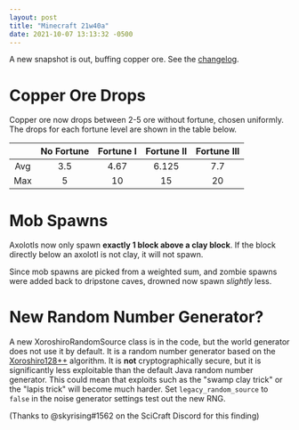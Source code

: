 ```yaml
---
layout: post
title: "Minecraft 21w40a"
date: 2021-10-07 13:13:32 -0500
---
```


A new snapshot is out, buffing copper ore. See the [changelog](https://www.minecraft.net/en-us/article/minecraft-snapshot-21w40a).

# Copper Ore Drops

Copper ore now drops between 2-5 ore without fortune, chosen uniformly. The drops for each fortune level are shown in the table below.

| | No Fortune | Fortune I | Fortune II | Fortune III |
|:---:|:---:|:---:|:---:|:---:|
| Avg | 3.5 | 4.67 | 6.125 | 7.7 |
| Max | 5 | 10 | 15 | 20 |

# Mob Spawns

Axolotls now only spawn **exactly 1 block above a clay block**. If the block directly below an axolotl is not clay, it will not spawn.

Since mob spawns are picked from a weighted sum, and zombie spawns were added back to dripstone caves, drowned now spawn *slightly* less.

# New Random Number Generator?

A new XoroshiroRandomSource class is in the code, but the world generator does not use it by default. It is a random number generator based on the [Xoroshiro128++](https://prng.di.unimi.it/xoshiro128plusplus.c) algorithm. It is **not** cryptographically secure, but it is significantly less exploitable than the default Java random number generator. This could mean that exploits such as the "swamp clay trick" or the "lapis trick" will become much harder. Set `legacy_random_source` to `false` in the noise generator settings test out the new RNG.

(Thanks to @skyrising#1562 on the SciCraft Discord for this finding)

